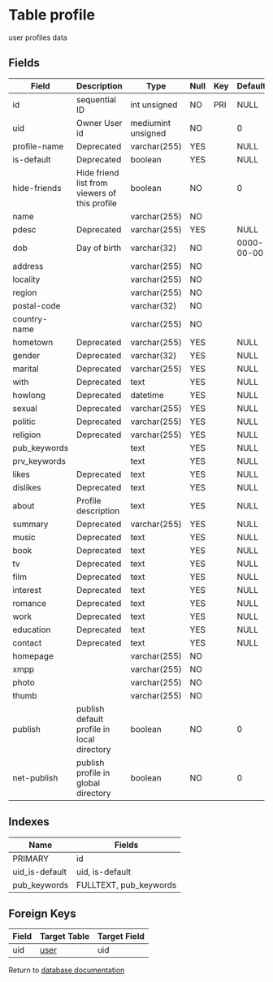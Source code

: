 Table profile
===========

user profiles data

Fields
------

| Field        | Description                                   | Type               | Null | Key | Default    | Extra          |
| ------------ | --------------------------------------------- | ------------------ | ---- | --- | ---------- | -------------- |
| id           | sequential ID                                 | int unsigned       | NO   | PRI | NULL       | auto_increment |
| uid          | Owner User id                                 | mediumint unsigned | NO   |     | 0          |                |
| profile-name | Deprecated                                    | varchar(255)       | YES  |     | NULL       |                |
| is-default   | Deprecated                                    | boolean            | YES  |     | NULL       |                |
| hide-friends | Hide friend list from viewers of this profile | boolean            | NO   |     | 0          |                |
| name         |                                               | varchar(255)       | NO   |     |            |                |
| pdesc        | Deprecated                                    | varchar(255)       | YES  |     | NULL       |                |
| dob          | Day of birth                                  | varchar(32)        | NO   |     | 0000-00-00 |                |
| address      |                                               | varchar(255)       | NO   |     |            |                |
| locality     |                                               | varchar(255)       | NO   |     |            |                |
| region       |                                               | varchar(255)       | NO   |     |            |                |
| postal-code  |                                               | varchar(32)        | NO   |     |            |                |
| country-name |                                               | varchar(255)       | NO   |     |            |                |
| hometown     | Deprecated                                    | varchar(255)       | YES  |     | NULL       |                |
| gender       | Deprecated                                    | varchar(32)        | YES  |     | NULL       |                |
| marital      | Deprecated                                    | varchar(255)       | YES  |     | NULL       |                |
| with         | Deprecated                                    | text               | YES  |     | NULL       |                |
| howlong      | Deprecated                                    | datetime           | YES  |     | NULL       |                |
| sexual       | Deprecated                                    | varchar(255)       | YES  |     | NULL       |                |
| politic      | Deprecated                                    | varchar(255)       | YES  |     | NULL       |                |
| religion     | Deprecated                                    | varchar(255)       | YES  |     | NULL       |                |
| pub_keywords |                                               | text               | YES  |     | NULL       |                |
| prv_keywords |                                               | text               | YES  |     | NULL       |                |
| likes        | Deprecated                                    | text               | YES  |     | NULL       |                |
| dislikes     | Deprecated                                    | text               | YES  |     | NULL       |                |
| about        | Profile description                           | text               | YES  |     | NULL       |                |
| summary      | Deprecated                                    | varchar(255)       | YES  |     | NULL       |                |
| music        | Deprecated                                    | text               | YES  |     | NULL       |                |
| book         | Deprecated                                    | text               | YES  |     | NULL       |                |
| tv           | Deprecated                                    | text               | YES  |     | NULL       |                |
| film         | Deprecated                                    | text               | YES  |     | NULL       |                |
| interest     | Deprecated                                    | text               | YES  |     | NULL       |                |
| romance      | Deprecated                                    | text               | YES  |     | NULL       |                |
| work         | Deprecated                                    | text               | YES  |     | NULL       |                |
| education    | Deprecated                                    | text               | YES  |     | NULL       |                |
| contact      | Deprecated                                    | text               | YES  |     | NULL       |                |
| homepage     |                                               | varchar(255)       | NO   |     |            |                |
| xmpp         |                                               | varchar(255)       | NO   |     |            |                |
| photo        |                                               | varchar(255)       | NO   |     |            |                |
| thumb        |                                               | varchar(255)       | NO   |     |            |                |
| publish      | publish default profile in local directory    | boolean            | NO   |     | 0          |                |
| net-publish  | publish profile in global directory           | boolean            | NO   |     | 0          |                |

Indexes
------------

| Name | Fields |
|------|---------|
| PRIMARY | id |
| uid_is-default | uid, is-default |
| pub_keywords | FULLTEXT, pub_keywords |

Foreign Keys
------------

| Field | Target Table | Target Field |
|-------|--------------|--------------|
| uid | [user](help/database/db_user) | uid |

Return to [database documentation](help/database)
